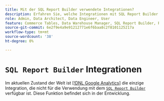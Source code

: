 ```yaml
---
title: Mit der SQL Report Builder verwendete Integrationen?
description: Erfahren Sie, welche Integrationen mit SQL Report Builder verwendet werden können.
role: Admin, Data Architect, Data Engineer, User
feature: Commerce Tables, Data Warehouse Manager, SQL Report Builder, Reports
source-git-commit: 6e2f9e4a9e91212771e6f6baa8c2f8101125217a
workflow-type: tm+mt
source-wordcount: '38'
ht-degree: 0%

---
```


# `SQL Report Builder` Integrationen

Im aktuellen Zustand der Welt ist [[!DNL Google Analytics]](../importing-data/integrations/google-analytics.md) die einzige Integration, die nicht für die Verwendung mit dem [`SQL Report Builder`](../dev-reports/sql-rpt-bldr.md) verfügbar ist. Diese Funktion befindet sich in der Entwicklung.

